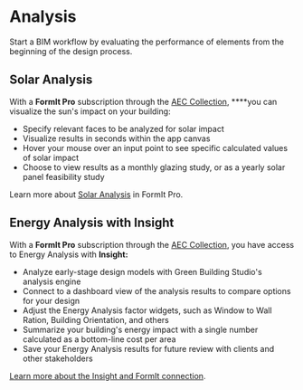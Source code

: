 # Analysis

Start a BIM workflow by evaluating the performance of elements from the beginning of the design process.

## Solar Analysis

With a **FormIt Pro** subscription through the [AEC Collection](https://www.autodesk.com/collections/architecture-engineering-construction/overview), ****you can visualize the sun's impact on your building:

* Specify relevant faces to be analyzed for solar impact
* Visualize results in seconds within the app canvas
* Hover your mouse over an input point to see specific calculated values of solar impact
* Choose to view results as a monthly glazing study, or as a yearly solar panel feasibility study

Learn more about [Solar Analysis](../building-the-farnsworth-house/solar-and-energy-analysis.md) in FormIt Pro.

## Energy Analysis with Insight

With a **FormIt Pro** subscription through the [AEC Collection](https://www.autodesk.com/collections/architecture-engineering-construction/overview), you have access to Energy Analysis with **Insight:**

* Analyze early-stage design models with Green Building Studio's analysis engine
* Connect to a dashboard view of the analysis results to compare options for your design
* Adjust the Energy Analysis factor widgets, such as Window to Wall Ration, Building Orientation, and others
* Summarize your building's energy impact with a single number calculated as a bottom-line cost per area
* Save your Energy Analysis results for future review with clients and other stakeholders

[Learn more about the Insight and FormIt connection](http://autodesk.typepad.com/bpa/2015/05/release-news-formit-360-pro.html).

